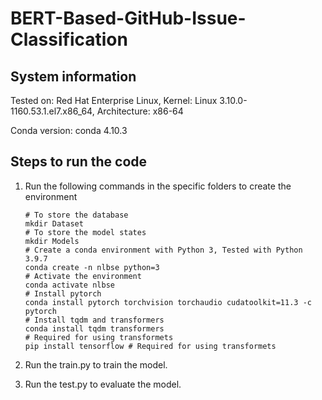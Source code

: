 # BERT-Based-GitHub-Issue-Classification

## System information
Tested on:
Red Hat Enterprise Linux, Kernel: Linux 3.10.0-1160.53.1.el7.x86_64, Architecture: x86-64

Conda version: conda 4.10.3

## Steps to run the code
1. Run the following commands in the specific folders to create the environment

    ```
    # To store the database
    mkdir Dataset 
    # To store the model states
    mkdir Models
    # Create a conda environment with Python 3, Tested with Python 3.9.7
    conda create -n nlbse python=3 
    # Activate the environment
    conda activate nlbse
    # Install pytorch
    conda install pytorch torchvision torchaudio cudatoolkit=11.3 -c pytorch
    # Install tqdm and transformers
    conda install tqdm transformers 
    # Required for using transformets
    pip install tensorflow # Required for using transformets
    ```
2. Run the train.py to train the model.
3. Run the test.py to evaluate the model.
